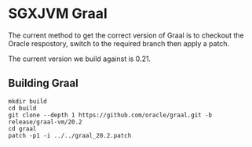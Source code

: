 # SGXJVM Graal
The current method to get the correct version of Graal is to checkout the Oracle respostory, switch to the required branch then apply a patch.

The current version we build against is 0.21.

## Building Graal
```
mkdir build
cd build
git clone --depth 1 https://github.com/oracle/graal.git -b release/graal-vm/20.2
cd graal
patch -p1 -i ../../graal_20.2.patch
```
